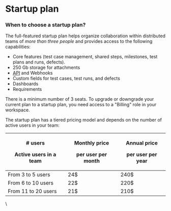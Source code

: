 # Startup plan

### When to choose a startup plan?

The full-featured startup plan helps organize collaboration within distributed teams of _more than three people_ and provides access to the following capabilities:

* Core features (test case management, shared steps, milestones, test plans and runs, defects).
* 250 Gb storage for attachments
* [API](https://developers.qase.io/docs) and Webhooks
* Custom fields for test cases, test runs, and defects
* Dashboards
* Requirements

There is a minimum number of 3 seats. To upgrade or downgrade your current plan to a startup plan, you need access to a "Billing" role in your workspace.

The startup plan has a tiered pricing model and depends on the number of active users in your team:

| <p># users</p><p>Active users in a team</p> | <p>Monthly price</p><p>per user per month</p> | <p>Annual price</p><p>per user per year</p> |
| ------------------------------------------- | --------------------------------------------- | ------------------------------------------- |
| From 3 to 5 users                           | 24$                                           | 240$                                        |
| From 6 to 10 users                          | 22$                                           | 220$                                        |
| From 11 to 20 users                         | 21$                                           | 210$                                        |

\
